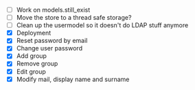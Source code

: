 - [ ] Work on models.still_exist
- [ ] Move the store to a thread safe storage?
- [ ] Clean up the usermodel so it doesn't do LDAP stuff anymore
- [X] Deployment
- [X] Reset password by email
- [X] Change user password
- [X] Add group
- [X] Remove group
- [X] Edit group
- [X] Modify mail, display name and surname
